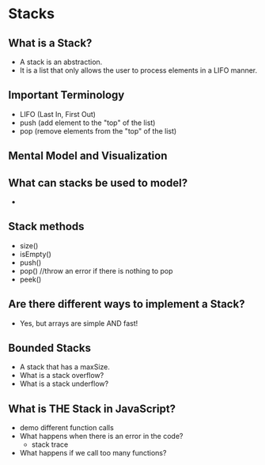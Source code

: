 # Stacks

## What is a Stack?
- A stack is an abstraction.
- It is a list that only allows the user to process elements in a LIFO manner.

## Important Terminology
- LIFO (Last In, First Out)
- push (add element to the "top" of the list)
- pop (remove elements from the "top" of the list)

## Mental Model and Visualization

## What can stacks be used to model?
- 

## Stack methods
- size()
- isEmpty()
- push()
- pop() //throw an error if there is nothing to pop
- peek()

## Are there different ways to implement a Stack?
- Yes, but arrays are simple AND fast!

## Bounded Stacks 
- A stack that has a maxSize.
- What is a stack overflow? 
- What is a stack underflow?

## What is THE Stack in JavaScript?
- demo different function calls
- What happens when there is an error in the code?
    - stack trace 
- What happens if we call too many functions?